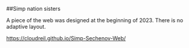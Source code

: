 ##Simp nation sisters

A piece of the web was designed at the beginning of 2023. There is no adaptive layout.

https://cloudreil.github.io/Simp-Sechenov-Web/
